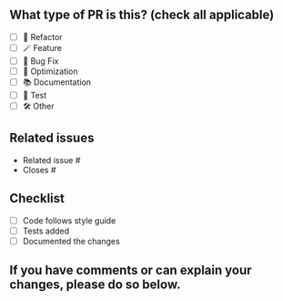 <!--
# Thanks for contributing a pull request! 
## Please make sure you see our contribution guidelines: https://github.com/pydata/sparse/blob/main/docs/contributing.md

Your PR title should start with any of this abbreviatons: `build`, `chore`, `ci`, `depr`, `docs`, `feat`, `fix`, `perf`, `refactor`, `release`, `test`. Add a `!`at the end, if it is a breaking change.
-->

## What type of PR is this? (check all applicable)

- [ ] 💾 Refactor
- [ ] 🪄 Feature
- [ ] 🐞 Bug Fix
- [ ] 🔧 Optimization
- [ ] 📚 Documentation
- [ ] 🧪 Test
- [ ] 🛠️ Other

## Related issues 

- Related issue # 
- Closes #

## Checklist

- [ ] Code follows style guide
- [ ] Tests added 
- [ ] Documented the changes

## If you have comments or can explain your changes, please do so below.